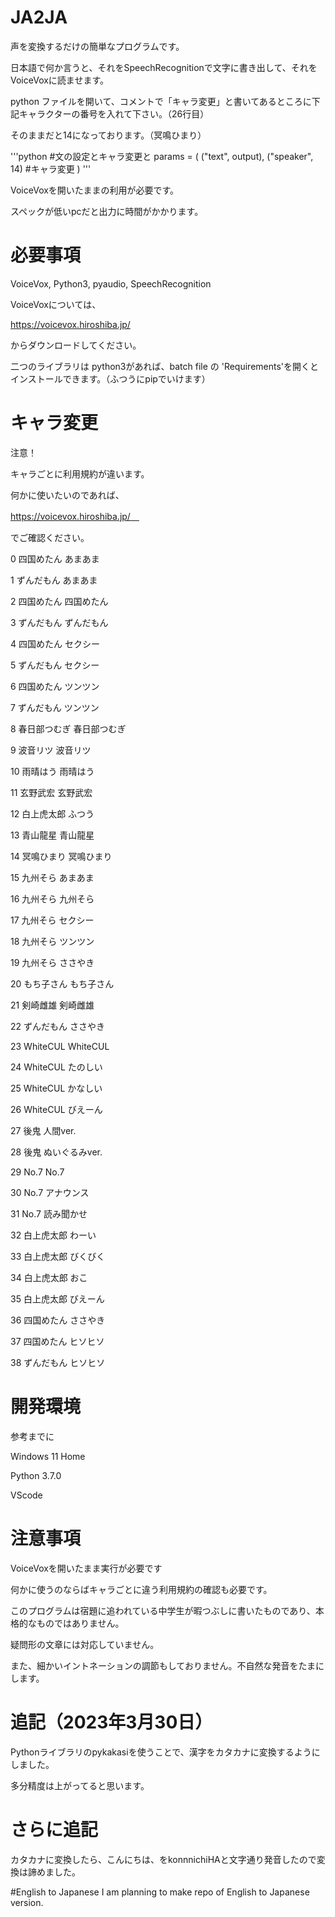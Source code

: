 # JA2JA
声を変換するだけの簡単なプログラムです。

日本語で何か言うと、それをSpeechRecognitionで文字に書き出して、それをVoiceVoxに読ませます。

python ファイルを開いて、コメントで「キャラ変更」と書いてあるところに下記キャラクターの番号を入れて下さい。（26行目）

そのままだと14になっております。（冥鳴ひまり）

'''python
#文の設定とキャラ変更と
params = (
    ("text", output),
    ("speaker", 14)        #キャラ変更
)
'''

VoiceVoxを開いたままの利用が必要です。

スペックが低いpcだと出力に時間がかかります。

# 必要事項

VoiceVox, Python3, pyaudio, SpeechRecognition

VoiceVoxについては、

https://voicevox.hiroshiba.jp/

からダウンロードしてください。

二つのライブラリは python3があれば、batch file の 'Requirements'を開くとインストールできます。（ふつうにpipでいけます）


# キャラ変更
注意！

キャラごとに利用規約が違います。

何かに使いたいのであれば、

https://voicevox.hiroshiba.jp/　

でご確認ください。


0	四国めたん	あまあま

1	ずんだもん	あまあま

2	四国めたん	四国めたん

3	ずんだもん	ずんだもん

4	四国めたん	セクシー

5	ずんだもん	セクシー

6	四国めたん	ツンツン

7	ずんだもん	ツンツン

8	春日部つむぎ	春日部つむぎ

9	波音リツ	波音リツ

10	雨晴はう	雨晴はう

11	玄野武宏	玄野武宏

12	白上虎太郎	ふつう

13	青山龍星	青山龍星

14	冥鳴ひまり	冥鳴ひまり

15	九州そら	あまあま

16	九州そら	九州そら

17	九州そら	セクシー

18	九州そら	ツンツン

19	九州そら	ささやき

20	もち子さん	もち子さん

21	剣崎雌雄	剣崎雌雄

22	ずんだもん	ささやき

23	WhiteCUL	WhiteCUL

24	WhiteCUL	たのしい

25	WhiteCUL	かなしい

26	WhiteCUL	びえーん

27	後鬼	人間ver.

28	後鬼	ぬいぐるみver.

29	No.7	No.7

30	No.7	アナウンス

31	No.7	読み聞かせ

32	白上虎太郎	わーい

33	白上虎太郎	びくびく

34	白上虎太郎	おこ

35	白上虎太郎	びえーん

36	四国めたん	ささやき

37	四国めたん	ヒソヒソ

38	ずんだもん	ヒソヒソ


# 開発環境
参考までに

Windows 11 Home

Python 3.7.0

VScode

# 注意事項
VoiceVoxを開いたまま実行が必要です

何かに使うのならばキャラごとに違う利用規約の確認も必要です。

このプログラムは宿題に追われている中学生が暇つぶしに書いたものであり、本格的なものではありません。

疑問形の文章には対応していません。

また、細かいイントネーションの調節もしておりません。不自然な発音をたまにします。


# 追記（2023年3月30日）
Pythonライブラリのpykakasiを使うことで、漢字をカタカナに変換するようにしました。

多分精度は上がってると思います。

# さらに追記
カタカナに変換したら、こんにちは、をkonnnichiHAと文字通り発音したので変換は諦めました。

#English to Japanese
I am planning to make repo of English to Japanese version.
